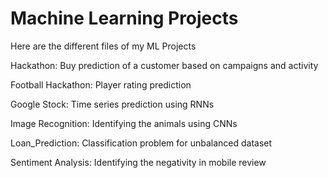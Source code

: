 # Machine Learning Projects

Here are the different files of my ML Projects

Hackathon: Buy prediction of a customer based on campaigns and activity

Football Hackathon: Player rating prediction

Google Stock: Time series prediction using RNNs

Image Recognition: Identifying the animals using CNNs

Loan_Prediction: Classification problem for unbalanced dataset

Sentiment Analysis: Identifying the negativity in mobile review


